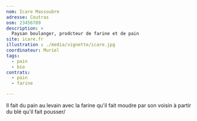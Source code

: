 ```yaml
---
nom: Icare Massoubre
adresse: Coutras
osm: 23456789
description: >
  Paysan boulanger, prodcteur de farine et de pain
site: icare.fr
illustration : ./media/vignette/icare.jpg
coordinateur: Muriel
tags:
  - pain
  - bio
contrats: 
  - pain
  - farine

---
```


Il fait du pain au levain avec la farine qu'il fait moudre par son voisin à partir du blé qu'il fait pousser/